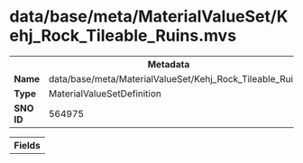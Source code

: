 <h1>data/base/meta/MaterialValueSet/Kehj_Rock_Tileable_Ruins.mvs</h1><table><tr><th colspan="100%">Metadata</th></tr><tr><td><b>Name</b></td><td>data/base/meta/MaterialValueSet/Kehj_Rock_Tileable_Ruins.mvs</td></tr><tr><td><b>Type</b></td><td>MaterialValueSetDefinition</td></tr><tr><td><b>SNO ID</b></td><td>564975</td></tr></table>

<table><tr><th colspan="100%">Fields</th></tr></table>

